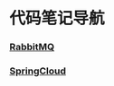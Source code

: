 # 代码笔记导航

### [RabbitMQ](https://github.com/Dashan-IZ/Notes/blob/master/Markdown/Code_Notes/RabbitMQ/RabbitMQ.md)

### [SpringCloud](https://github.com/Dashan-IZ/Notes/blob/master/Markdown/Code_Notes/SpringCloud/SpringCloud.md)
